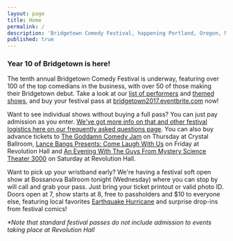 ```yaml
---
layout: page
title: Home
permalink: /
description: 'Bridgetown Comedy Festival, happening Portland, Oregon, May 4th-7th, 2017!'
published: true
---
```


<h3>Year 10 of Bridgetown is here!</h3>

The tenth annual Bridgetown Comedy Festival is underway, featuring over 100 of the top comedians in the business, with over 50 of those making their Bridgetown debut. Take a look at our [list of performers](https://www.bridgetowncomedy.com/performers) and [themed shows](https://www.bridgetowncomedy.com/shows), and buy your festival pass at [bridgetown2017.eventbrite.com](http://bridgetown2017.eventbrite.com) now!

Want to see individual shows without buying a full pass? You can just pay admission as you enter. [We've got more info on that and other festival logistics here on our frequently asked questions page](https://www.bridgetowncomedy.com/faqs). You can also buy advance tickets to [The Goddamn Comedy Jam](http://www.crystalballroompdx.com/events/168154-The-Goddamn-Comedy-Jam) on Thursday at Crystal Ballroom, [Lance Bangs Presents: Come Laugh With Us](http://www.revolutionhall.com/event/1468352-lance-bangs-come-laugh-us-portland/) on Friday at Revolution Hall and [An Evening With The Guys From Mystery Science Theater 3000](http://www.revolutionhall.com/event/1468354-evening-guys-from-mystery-portland/) on Saturday at Revolution Hall.

Want to pick up your wristband early? We're having a festival soft open show at Bossanova Ballroom tonight (Wednesday) where you can stop by will call and grab your pass. Just bring your ticket printout or valid photo ID. Doors open at 7, show starts at 8, free to passholders and $10 to everyone else, featuring local favorites [Earthquake Hurricane](http://earthquakehurricane.com/) and surprise drop-ins from festival comics!

_*Note that standard festival passes do not include admission to events taking place at Revolution Hall_
